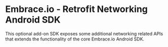 # Embrace.io - Retrofit Networking Android SDK

This optional add-on SDK exposes some additional networking related APIs that extends the functionality of the core Embrace.io Android SDK.